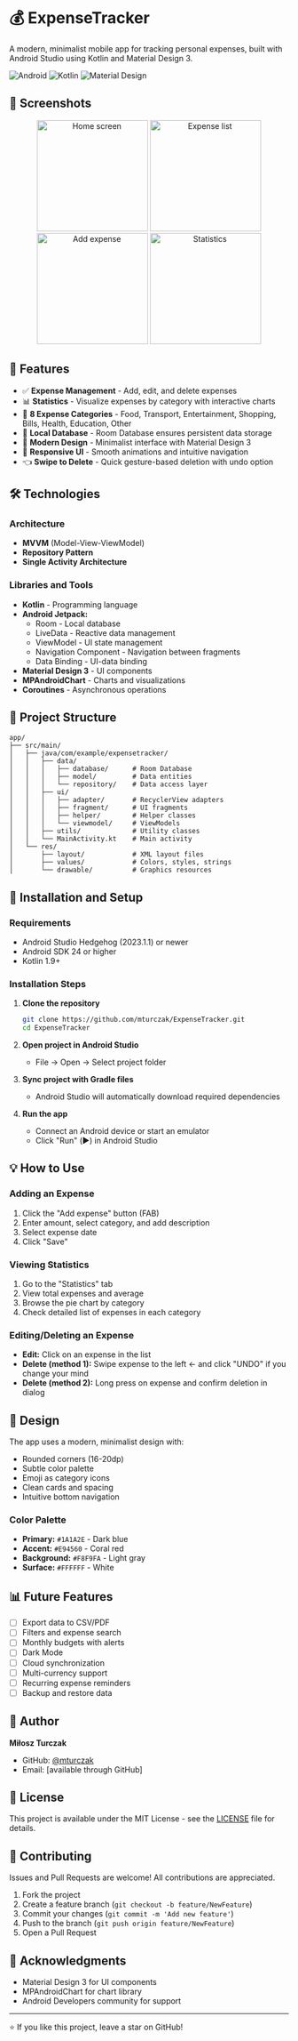 # 💰 ExpenseTracker

A modern, minimalist mobile app for tracking personal expenses, built with Android Studio using Kotlin and Material Design 3.

![Android](https://img.shields.io/badge/Android-3DDC84?style=for-the-badge&logo=android&logoColor=white)
![Kotlin](https://img.shields.io/badge/Kotlin-0095D5?style=for-the-badge&logo=kotlin&logoColor=white)
![Material Design](https://img.shields.io/badge/Material%20Design-757575?style=for-the-badge&logo=material-design&logoColor=white)

## 📸 Screenshots

<p align="center">
  <img src="Screenshots/img.png" width="200" alt="Home screen"/>
  <img src="Screenshots/img_1.png" width="200" alt="Expense list"/>
  <img src="Screenshots/img_2.png" width="200" alt="Add expense"/>
  <img src="Screenshots/img_3.png" width="200" alt="Statistics"/>
</p>

## 📱 Features

- ✅ **Expense Management** - Add, edit, and delete expenses
- 📊 **Statistics** - Visualize expenses by category with interactive charts
- 🎨 **8 Expense Categories** - Food, Transport, Entertainment, Shopping, Bills, Health, Education, Other
- 💾 **Local Database** - Room Database ensures persistent data storage
- 🌙 **Modern Design** - Minimalist interface with Material Design 3
- 📱 **Responsive UI** - Smooth animations and intuitive navigation
- 👈 **Swipe to Delete** - Quick gesture-based deletion with undo option

## 🛠️ Technologies

### Architecture
- **MVVM** (Model-View-ViewModel)
- **Repository Pattern**
- **Single Activity Architecture**

### Libraries and Tools
- **Kotlin** - Programming language
- **Android Jetpack:**
  - Room - Local database
  - LiveData - Reactive data management
  - ViewModel - UI state management
  - Navigation Component - Navigation between fragments
  - Data Binding - UI-data binding
- **Material Design 3** - UI components
- **MPAndroidChart** - Charts and visualizations
- **Coroutines** - Asynchronous operations

## 📂 Project Structure

```
app/
├── src/main/
│   ├── java/com/example/expensetracker/
│   │   ├── data/
│   │   │   ├── database/      # Room Database
│   │   │   ├── model/         # Data entities
│   │   │   └── repository/    # Data access layer
│   │   ├── ui/
│   │   │   ├── adapter/       # RecyclerView adapters
│   │   │   ├── fragment/      # UI fragments
│   │   │   ├── helper/        # Helper classes
│   │   │   └── viewmodel/     # ViewModels
│   │   ├── utils/             # Utility classes
│   │   └── MainActivity.kt    # Main activity
│   └── res/
│       ├── layout/            # XML layout files
│       ├── values/            # Colors, styles, strings
│       └── drawable/          # Graphics resources
```

## 🚀 Installation and Setup

### Requirements
- Android Studio Hedgehog (2023.1.1) or newer
- Android SDK 24 or higher
- Kotlin 1.9+

### Installation Steps

1. **Clone the repository**
   ```bash
   git clone https://github.com/mturczak/ExpenseTracker.git
   cd ExpenseTracker
   ```

2. **Open project in Android Studio**
   - File → Open → Select project folder

3. **Sync project with Gradle files**
   - Android Studio will automatically download required dependencies

4. **Run the app**
   - Connect an Android device or start an emulator
   - Click "Run" (▶️) in Android Studio

## 💡 How to Use

### Adding an Expense
1. Click the "Add expense" button (FAB)
2. Enter amount, select category, and add description
3. Select expense date
4. Click "Save"

### Viewing Statistics
1. Go to the "Statistics" tab
2. View total expenses and average
3. Browse the pie chart by category
4. Check detailed list of expenses in each category

### Editing/Deleting an Expense
- **Edit:** Click on an expense in the list
- **Delete (method 1):** Swipe expense to the left ← and click "UNDO" if you change your mind
- **Delete (method 2):** Long press on expense and confirm deletion in dialog

## 🎨 Design

The app uses a modern, minimalist design with:
- Rounded corners (16-20dp)
- Subtle color palette
- Emoji as category icons
- Clean cards and spacing
- Intuitive bottom navigation

### Color Palette
- **Primary:** `#1A1A2E` - Dark blue
- **Accent:** `#E94560` - Coral red
- **Background:** `#F8F9FA` - Light gray
- **Surface:** `#FFFFFF` - White

## 📊 Future Features

- [ ] Export data to CSV/PDF
- [ ] Filters and expense search
- [ ] Monthly budgets with alerts
- [ ] Dark Mode
- [ ] Cloud synchronization
- [ ] Multi-currency support
- [ ] Recurring expense reminders
- [ ] Backup and restore data

## 👤 Author

**Miłosz Turczak**

- GitHub: [@mturczak](https://github.com/mturczak)
- Email: [available through GitHub]

## 📄 License

This project is available under the MIT License - see the [LICENSE](LICENSE) file for details.

## 🤝 Contributing

Issues and Pull Requests are welcome! All contributions are appreciated.

1. Fork the project
2. Create a feature branch (`git checkout -b feature/NewFeature`)
3. Commit your changes (`git commit -m 'Add new feature'`)
4. Push to the branch (`git push origin feature/NewFeature`)
5. Open a Pull Request

## 🙏 Acknowledgments

- Material Design 3 for UI components
- MPAndroidChart for chart library
- Android Developers community for support

---

⭐ If you like this project, leave a star on GitHub!
